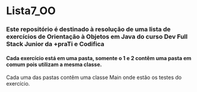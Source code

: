 # Lista7_OO
### Este repositório é destinado à resolução de uma lista de exercícios de Orientação à Objetos em Java do curso Dev Full Stack Junior da +praTi e Codifica

#### Cada exercício está em uma pasta, somente o 1 e 2 contêm uma pasta em comum pois utilizam a mesma classe.
Cada uma das pastas contêm uma classe Main onde estão os testes do exercício.
